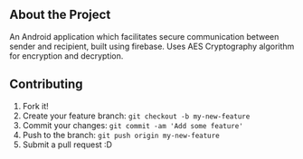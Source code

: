 ## About the Project

An Android application which facilitates secure communication between sender and recipient, built using firebase. Uses AES Cryptography algorithm for encryption and decryption.

## Contributing
1. Fork it!
2. Create your feature branch: `git checkout -b my-new-feature`
3. Commit your changes: `git commit -am 'Add some feature'`
4. Push to the branch: `git push origin my-new-feature`
5. Submit a pull request :D
